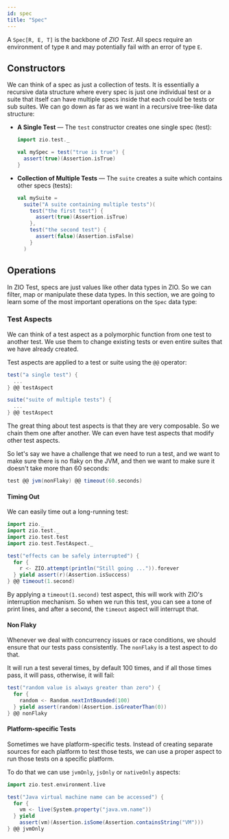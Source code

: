 ```yaml
---
id: spec
title: "Spec"
---
```


A `Spec[R, E, T]` is the backbone of _ZIO Test_. All specs require an environment of type `R` and may potentially fail with an error of type `E`.

## Constructors

We can think of a spec as just a collection of tests. It is essentially a recursive data structure where every spec is just one individual test or a suite that itself can have multiple specs inside that each could be tests or sub suites. We can go down as far as we want in a recursive tree-like data structure:

- **A Single Test** — The `test` constructor creates one single spec (test):

  ```scala mdoc:silent:nest
  import zio.test._
  
  val mySpec = test("true is true") {
    assert(true)(Assertion.isTrue)
  }
  ```

- **Collection of Multiple Tests** — The `suite` creates a suite which contains other specs (tests):

  ```scala mdoc:silent:nest
  val mySuite =
    suite("A suite containing multiple tests")(
      test("the first test") {
        assert(true)(Assertion.isTrue)
      },
      test("the second test") {
        assert(false)(Assertion.isFalse)
      }
    )
  ```
  
## Operations

In ZIO Test, specs are just values like other data types in ZIO. So we can filter, map or manipulate these data types. In this section, we are going to learn some of the most important operations on the `Spec` data type:

### Test Aspects

We can think of a test aspect as a polymorphic function from one test to another test. We use them to change existing tests or even entire suites that we have already created.

Test aspects are applied to a test or suite using the `@@` operator:

```scala
test("a single test") {
  ...
} @@ testAspect

suite("suite of multiple tests") {
  ...
} @@ testAspect
```

The great thing about test aspects is that they are very composable. So we chain them one after another. We can even have test aspects that modify other test aspects.

So let's say we have a challenge that we need to run a test, and we want to make sure there is no flaky on the JVM, and then we want to make sure it doesn't take more than 60 seconds:

```scala
test @@ jvm(nonFlaky) @@ timeout(60.seconds)
```

#### Timing Out

We can easily time out a long-running test:

```scala mdoc:silent:nest
import zio._
import zio.test._
import zio.test.test
import zio.test.TestAspect._

test("effects can be safely interrupted") {
  for {
    r <- ZIO.attempt(println("Still going ...")).forever
  } yield assert(r)(Assertion.isSuccess)
} @@ timeout(1.second)
```

By applying a `timeout(1.second)` test aspect, this will work with ZIO's interruption mechanism. So when we run this test, you can see a tone of print lines, and after a second, the `timeout` aspect will interrupt that.

#### Non Flaky

Whenever we deal with concurrency issues or race conditions, we should ensure that our tests pass consistently. The `nonFlaky` is a test aspect to do that. 

It will run a test several times, by default 100 times, and if all those times pass, it will pass, otherwise, it will fail:

```scala mdoc:silent:nest
test("random value is always greater than zero") {
  for {
    random <- Random.nextIntBounded(100)
  } yield assert(random)(Assertion.isGreaterThan(0))
} @@ nonFlaky
```

#### Platform-specific Tests

Sometimes we have platform-specific tests. Instead of creating separate sources for each platform to test those tests, we can use a proper aspect to run those tests on a specific platform. 

To do that we can use `jvmOnly`, `jsOnly` or `nativeOnly` aspects:

```scala mdoc:silent:nest
import zio.test.environment.live

test("Java virtual machine name can be accessed") {
  for {
    vm <- live(System.property("java.vm.name"))
  } yield
    assert(vm)(Assertion.isSome(Assertion.containsString("VM")))
} @@ jvmOnly
```
